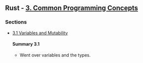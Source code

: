 ## Rust - [3. Common Programming Concepts](https://rust-book.cs.brown.edu/ch03-00-common-programming-concepts.html)

### Sections
- [3.1 Variables and Mutability](https://rust-book.cs.brown.edu/ch03-01-variables-and-mutability.html)
	#### Summary 3.1
	- Went over variables and the types. 




